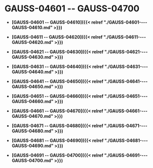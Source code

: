 # GAUSS-04601 -- GAUSS-04700<a name="ZH-CN_TOPIC_0302073551"></a>

-   **[GAUSS-04601 -- GAUSS-04610]({{< relref "./GAUSS-04601----GAUSS-04610.md" >}})**

-   **[GAUSS-04611 -- GAUSS-04620]({{< relref "./GAUSS-04611----GAUSS-04620.md" >}})**

-   **[GAUSS-04621 -- GAUSS-04630]({{< relref "./GAUSS-04621----GAUSS-04630.md" >}})**

-   **[GAUSS-04631 -- GAUSS-04640]({{< relref "./GAUSS-04631----GAUSS-04640.md" >}})**

-   **[GAUSS-04641 -- GAUSS-04650]({{< relref "./GAUSS-04641----GAUSS-04650.md" >}})**

-   **[GAUSS-04651 -- GAUSS-04660]({{< relref "./GAUSS-04651----GAUSS-04660.md" >}})**

-   **[GAUSS-04661 -- GAUSS-04670]({{< relref "./GAUSS-04661----GAUSS-04670.md" >}})**

-   **[GAUSS-04671 -- GAUSS-04680]({{< relref "./GAUSS-04671----GAUSS-04680.md" >}})**

-   **[GAUSS-04681 -- GAUSS-04690]({{< relref "./GAUSS-04681----GAUSS-04690.md" >}})**

-   **[GAUSS-04691 -- GAUSS-04700]({{< relref "./GAUSS-04691----GAUSS-04700.md" >}})**
